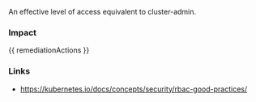 
An effective level of access equivalent to cluster-admin.

### Impact
<!-- Add Impact here -->

<!-- DO NOT CHANGE -->
{{ remediationActions }}

### Links
- https://kubernetes.io/docs/concepts/security/rbac-good-practices/


